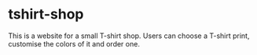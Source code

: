 # tshirt-shop
This is a website for a small T-shirt shop. Users can choose a T-shirt print, customise the colors of it and order one.
